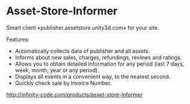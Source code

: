 Asset-Store-Informer
====================

Smart client «publisher.assetstore.unity3d.com» for your site.

Features:

* Automatically collects data of publisher and all assets.
* Informs about new sales, charges, refundings, reviews and ratings.
* Allows you to obtain detailed information for any period (last 7 days, week, month, year or any period).
* Displays all events in a convenient way, to the nearest second.
* Quickly check sale by Invoice Number.

http://infinity-code.com/products/asset-store-informer
